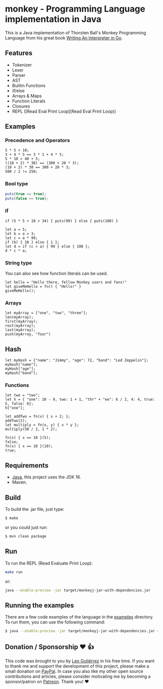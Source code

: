 # monkey - Programming Language implementation in Java

This is a Java implementation of Thorsten Ball's Monkey Programming Language from his great book 
[Writing An Interpreter in Go](https://interpreterbook.com/).

## Features

* Tokenizer
* Lexer
* Parser
* AST
* Builtin Functions
* if/else
* Arrays & Maps
* Function Literals
* Closures
* REPL ([Read Eval Print Loop](Read Eval Print Loop))

## Examples

### Precedence and Operators

```
5 * 5 + 10;
3 + 4 * 5 == 3 * 1 + 4 * 5;
5 * 10 > 40 + 5;
((10 + 2) * 30) == (300 + 20 * 3);
(10 + 2) * 30 == 300 + 20 * 3;
500 / 2 != 250;

```

### Bool type

```js
puts(true == true);
puts(false == true);
```

### if
```
if (5 * 5 + 10 > 34) { puts(99) } else { puts(100) }
```

```
let a = 5;
let b = a > 3;
let c = a * 99;
if (b) { 10 } else { 1 };
let d = if (c > a) { 99 } else { 100 };
d * c * a;
```

### String type
You can also see how function literals can be used.
```
let hello = "Hello there, fellow Monkey users and fans!"
let giveMeHello = fn() { "Hello!" }
giveMeHello();

```

### Arrays

```
let myArray = ["one", "two", "three"];
len(myArray);
first(myArray);
rest(myArray);
last(myArray);
push(myArray, "four")
```

## Hash

```
let myHash = {"name": "Jimmy", "age": 72, "band": "Led Zeppelin"};
myHash["name"];
myHash["age"];
myHash["band"];
```

### Functions

```
let two = "two";
let h = { "one": 10 - 9, two: 1 + 1, "thr" + "ee": 6 / 2, 4: 4, true: 5, false: 6};
h["one"];
```

```
let addTwo = fn(x) { x + 2; };
addTwo(2);
let multiply = fn(x, y) { x * y };
multiply(50 / 2, 1 * 2);

fn(x) { x == 10 }(5);
false;
fn(x) { x == 10 }(10);
true;

```

## Requirements

- [Java](https://openjdk.java.net/projects/jdk/16/), this project uses the JDK 16.
- Maven.

## Build

To build the .jar file, just type:
```bash
$ make
```
or you could just run:
```bash
$ mvn clean package
```

## Run

To run the REPL (Read Evaluate Print Loop):

```bash
make run
```

or:
```bash
java --enable-preview -jar target/monkeyj-jar-with-dependencies.jar
```

## Running the examples

There are a few code examples of the language in the [examples](./tree/main/examples) directory. To run them, you
can use the following command:

```bash
$ java --enable-preview -jar target/monkeyj-jar-with-dependencies.jar < examples/strings/concat1.mnk
```

## Donation / Sponsorship ❤️ 👍

This code was brought to you by [Leo Gutiérrez](https://github.com/leogtzr) in his free time. If you want to thank me and support the development of this project, please make a small donation on [PayPal](https://www.paypal.me/leogtzr). In case you also like my other open source contributions and articles, please consider motivating me by becoming a sponsor/patron on [Patreon](https://www.patreon.com/leogtzr). Thank you! ❤️

